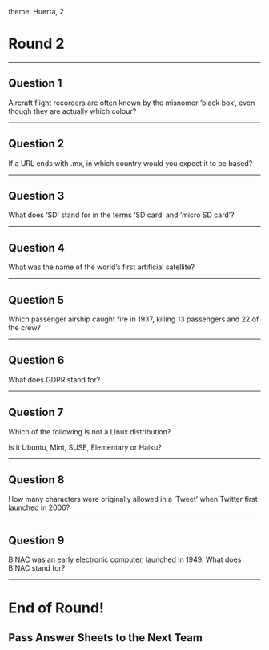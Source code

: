 theme: Huerta, 2

# Round 2

---

## Question 1
Aircraft flight recorders are often known by the misnomer ‘black box’, even though they are actually which colour?

---


## Question 2
If a URL ends with .mx, in which country would you expect it to be based?

---


## Question 3
What does ‘SD’ stand for in the terms ‘SD card’ and ‘micro SD card’?

---


## Question 4
What was the name of the world’s first artificial satellite?

---


## Question 5
Which passenger airship caught fire in 1937, killing 13 passengers and 22 of the crew?

---


## Question 6
What does GDPR stand for?

---


## Question 7
Which of the following is not a Linux distribution?

Is it Ubuntu, Mint, SUSE, Elementary or Haiku?


---


## Question 8
How many characters were originally allowed in a ‘Tweet’ when Twitter first launched in 2006?

---


## Question 9
BINAC was an early electronic computer, launched in 1949. What does BINAC stand for?

---


# End of Round!

## Pass Answer Sheets to the Next Team
